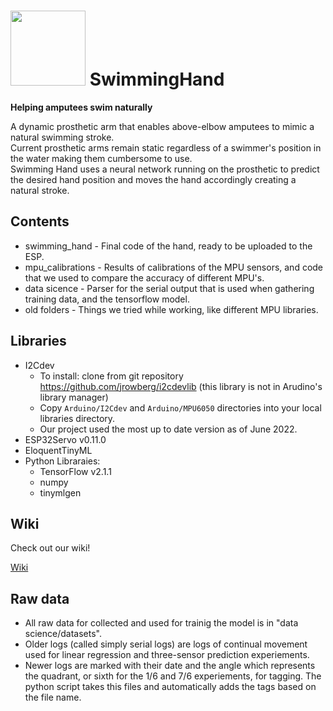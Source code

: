 # <img src="https://user-images.githubusercontent.com/75077005/180175601-372a96b2-a3f9-471a-9e38-975cca952ac1.png" data-canonical-src="https://user-images.githubusercontent.com/75077005/180175601-372a96b2-a3f9-471a-9e38-975cca952ac1.png" width="120" height="120" />  SwimmingHand

**Helping amputees swim naturally**


A dynamic prosthetic arm that enables above-elbow amputees to mimic a natural swimming stroke.  
Current prosthetic arms remain static regardless of a swimmer's position in the water making them cumbersome to use.  
Swimming Hand uses a neural network running on the prosthetic to predict the desired hand position and moves the hand accordingly creating a natural stroke.  

## Contents

- swimming_hand - Final code of the hand, ready to be uploaded to the ESP.
- mpu_calibrations - Results of calibrations of the MPU sensors, and code that we used to compare the accuracy of different MPU's.
- data sicence - Parser for the serial output that is used when gathering training data, and the tensorflow model.
- old folders - Things we tried while working, like different MPU libraries.

## Libraries

- I2Cdev
  - To install: clone from git repository https://github.com/jrowberg/i2cdevlib (this library is not in Arudino's library manager)  
  - Copy `Arduino/I2Cdev` and `Arduino/MPU6050` directories into your local libraries directory.  
  - Our project used the most up to date version as of June 2022.
- ESP32Servo v0.11.0  
- EloquentTinyML
- Python Libraraies:
  - TensorFlow v2.1.1
  - numpy
  - tinymlgen
## Wiki

Check out our wiki!

[Wiki](https://github.com/bensha1/SwimmingHand/wiki)

## Raw data
- All raw data for collected and used for trainig the model is in "data science/datasets".
- Older logs (called simply serial logs) are logs of continual movement used for linear regression and three-sensor prediction experiements.
- Newer logs are marked with their date and the angle which represents the quadrant, or sixth for the 1/6 and 7/6 experiements, for tagging. The python script takes this files and automatically adds the tags based on the file name.
